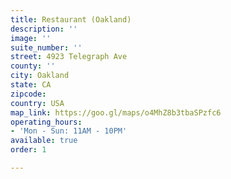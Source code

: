 ```yaml
---
title: Restaurant (Oakland)
description: ''
image: ''
suite_number: ''
street: 4923 Telegraph Ave
county: ''
city: Oakland
state: CA
zipcode: 
country: USA
map_link: https://goo.gl/maps/o4MhZ8b3tbaSPzfc6
operating_hours:
- 'Mon - Sun: 11AM - 10PM'
available: true
order: 1

---
```

